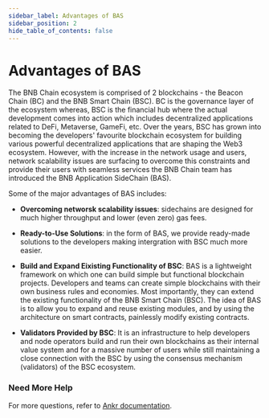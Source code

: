 ```yaml
---
sidebar_label: Advantages of BAS
sidebar_position: 2
hide_table_of_contents: false
---
```


# Advantages of BAS

The BNB Chain ecosystem is comprised of 2 blockchains - the Beacon Chain (BC) and the BNB Smart Chain (BSC). BC is the governance layer of the ecosystem whereas, BSC is the financial hub where the actual development comes into action which includes decentralized applications related to DeFi, Metaverse, GameFi, etc.  Over the years, BSC has grown into becoming the developers' favourite blockchain ecosystem for building various powerful decentralized applications that are shaping the Web3 ecosystem. However, with the increase in the network usage and users, network scalability issues are surfacing to overcome this constraints and provide their users with seamless services the BNB Chain team has introduced the BNB Application SideChain (BAS).

Some of the major advantages of BAS includes:

* **Overcoming networsk scalability issues**: sidechains are designed for much higher throughput and lower (even zero) gas fees. 

* **Ready-to-Use Solutions**: in the form of BAS, we provide ready-made solutions to the developers making intergration with BSC much more easier. 

* **Build and Expand Eixisting Functionality of BSC**: BAS is a lightweight framework on which one can build simple but functional blockchain projects. Developers and teams can create simple blockchains with their own business rules and economies. Most importantly, they can extend the existing functionality of the BNB Smart Chain (BSC). The idea of BAS is to allow you to expand and reuse existing modules, and by using the architecture on smart contracts, painlessly modify existing contracts.
   
* **Validators Provided by BSC**: It is an infrastructure to help developers and node operators build and run their own blockchains as their internal value system and for a massive number of users while still maintaining a close connection with the BSC by using the consensus mechanism (validators) of the BSC ecosystem.

### Need More Help
For more questions, refer to [Ankr documentation](https://docs.ankr.com/bnb-application-sidechain/faq).

